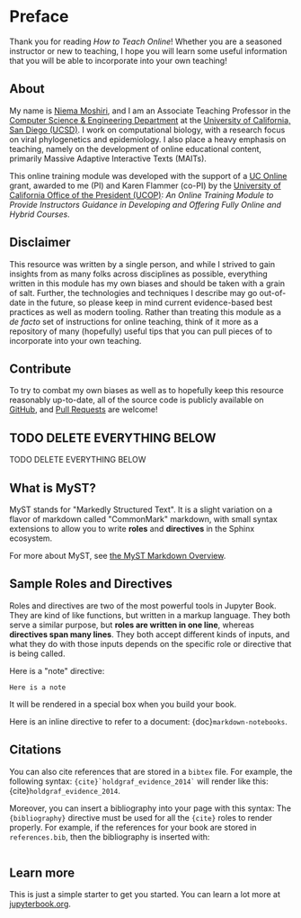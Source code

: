 # Preface

Thank you for reading *How to Teach Online*!
Whether you are a seasoned instructor or new to teaching,
I hope you will learn some useful information that you will be able to incorporate into your own teaching!

## About
My name is [Niema Moshiri](https://github.com),
and I am an Associate Teaching Professor in the [Computer Science & Engineering Department](https://cse.ucsd.edu)
at the [University of California, San Diego (UCSD)](https://ucsd.edu).
I work on computational biology,
with a research focus on viral phylogenetics and epidemiology.
I also place a heavy emphasis on teaching,
namely on the development of online educational content,
primarily Massive Adaptive Interactive Texts (MAITs).

This online training module was developed with the support of a
[UC Online](https://www.ucop.edu/educational-innovations-services/programs-and-initiatives/ilti/about.html) grant,
awarded to me (PI) and Karen Flammer (co-PI) by the
[University of California Office of the President (UCOP)](https://www.ucop.edu/):
*An Online Training Module to Provide Instructors Guidance in Developing and Offering Fully Online and Hybrid Courses*.

## Disclaimer

This resource was written by a single person,
and while I strived to gain insights from as many folks across disciplines as possible,
everything written in this module has my own biases and should be taken with a grain of salt.
Further, the technologies and techniques I describe may go out-of-date in the future,
so please keep in mind current evidence-based best practices as well as modern tooling.
Rather than treating this module as a *de facto* set of instructions for online teaching,
think of it more as a repository of many (hopefully) useful tips that you can pull pieces of to incorporate into your own teaching.

## Contribute
To try to combat my own biases as well as to hopefully keep this resource reasonably up-to-date,
all of the source code is publicly available on [GitHub](https://github.com/niemasd/How-to-Teach-Online),
and [Pull Requests](https://github.com/niemasd/How-to-Teach-Online/pulls) are welcome!

## TODO DELETE EVERYTHING BELOW

TODO DELETE EVERYTHING BELOW

## What is MyST?

MyST stands for "Markedly Structured Text". It
is a slight variation on a flavor of markdown called "CommonMark" markdown,
with small syntax extensions to allow you to write **roles** and **directives**
in the Sphinx ecosystem.

For more about MyST, see [the MyST Markdown Overview](https://jupyterbook.org/content/myst.html).

## Sample Roles and Directives

Roles and directives are two of the most powerful tools in Jupyter Book. They
are kind of like functions, but written in a markup language. They both
serve a similar purpose, but **roles are written in one line**, whereas
**directives span many lines**. They both accept different kinds of inputs,
and what they do with those inputs depends on the specific role or directive
that is being called.

Here is a "note" directive:

```{note}
Here is a note
```

It will be rendered in a special box when you build your book.

Here is an inline directive to refer to a document: {doc}`markdown-notebooks`.


## Citations

You can also cite references that are stored in a `bibtex` file. For example,
the following syntax: `` {cite}`holdgraf_evidence_2014` `` will render like
this: {cite}`holdgraf_evidence_2014`.

Moreover, you can insert a bibliography into your page with this syntax:
The `{bibliography}` directive must be used for all the `{cite}` roles to
render properly.
For example, if the references for your book are stored in `references.bib`,
then the bibliography is inserted with:

```{bibliography}
```

## Learn more

This is just a simple starter to get you started.
You can learn a lot more at [jupyterbook.org](https://jupyterbook.org).
